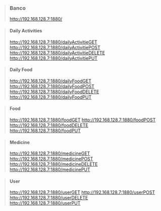> ### Banco
> http://192.168.128.7:1880/

> #### Daily Activities
>    http://192.168.128.7:1880/dailyActivitieGET
>    http://192.168.128.7:1880/dailyActivitiePOST
>    http://192.168.128.7:1880/dailyActivitieDELETE
>    http://192.168.128.7:1880/dailyActivitiePUT

> #### Daily Food
>    http://192.168.128.7:1880/dailyFoodGET
>    http://192.168.128.7:1880/dailyFoodPOST
>    http://192.168.128.7:1880/dailyFoodDELETE
>    http://192.168.128.7:1880/dailyFoodPUT

> #### Food
>    http://192.168.128.7:1880/foodGET
>    http://192.168.128.7:1880/foodPOST
>    http://192.168.128.7:1880/foodDELETE
>    http://192.168.128.7:1880/foodPUT

> #### Medicine
>    http://192.168.128.7:1880/medicineGET
>    http://192.168.128.7:1880/medicinePOST
>    http://192.168.128.7:1880/medicineDELETE
>    http://192.168.128.7:1880/medicinePUT

> #### User
>    http://192.168.128.7:1880/userGET
>    http://192.168.128.7:1880/userPOST
>    http://192.168.128.7:1880/userDELETE
>    http://192.168.128.7:1880/userPUT
